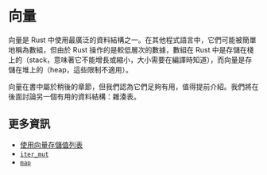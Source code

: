 # 向量

向量是 Rust 中使用最廣泛的資料結構之一。在其他程式語言中，它們可能被簡單地稱為數組，但由於 Rust 操作的是較低層次的數據，數組在 Rust 中是存儲在棧上的（stack，意味著它不能增長或縮小，大小需要在編譯時知道），而向量是存儲在堆上的（heap，這些限制不適用）。

向量在書中屬於稍後的章節，但我們認為它們足夠有用，值得提前介紹。我們將在後面討論另一個有用的資料結構：雜湊表。

## 更多資訊

- [使用向量存儲值列表](https://doc.rust-lang.org/stable/book/ch08-01-vectors.html)
- [`iter_mut`](https://doc.rust-lang.org/std/primitive.slice.html#method.iter_mut)
- [`map`](https://doc.rust-lang.org/std/iter/trait.Iterator.html#method.map)
